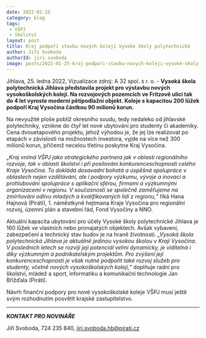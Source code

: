 ```yaml
---
date: 2022-01-25
category: blog
tags:
 - VŠPJ
 - školství
layout: post
title: Kraj podpoří stavbu nových kolejí Vysoké školy polytechnické
author: Jiří Svoboda
authorId: jiri.svoboda
image: posts/2022-01-25-kraj-podpori-stavbu-novych-koleji-vysoké-skoly-polytechnicke.jpg
---
```


Jihlava, 25. ledna 2022, Vizualizace zdroj: A 32 spol. s r. o. - **Vysoká škola polytechnická Jihlava představila projekt pro výstavbu nových vysokoškolských kolejí. Na rozvojových pozemcích ve Fritzově ulici tak do 4 let vyroste moderní pětipodlažní objekt. Koleje s kapacitou 200 lůžek podpoří Kraj Vysočina částkou 90 milionů korun.**

Na nevyužité ploše poblíž okresního soudu, tedy nedaleko od jihlavské polytechniky, vznikne do čtyř let nové ubytování pro studenty či akademiky. Cena dvouetapového projektu, jehož výhodou je, že jej lze realizovat po etapách v závislosti na možnostech investora, vyjde na více než 300 milionů korun, přičemž necelou třetinu poskytne Kraj Vysočina. 

*„Kraj vnímá VŠPJ jako strategického partnera jak v oblasti regionálního rozvoje, tak v oblasti školství i při posilování konkurenceschopnosti celého Kraje Vysočina. To dokládá dosavadní bohatá a úspěšná spolupráce v oblastech nejen vzdělávání, ale i podpory výzkumu, vývoje a inovací a prohlubování spolupráce s aplikační sférou, firmami a výzkumnými organizacemi v regionu. V současnosti se společně zaměřujeme na zmírňování odlivu mladých a kvalifikovaných lidí z regionu,“* říká Hana Hajnová (Piráti), 1. náměstkyně hejtmana Kraje Vysočina pro regionální rozvoj, územní plán a stavební řád, Fond Vysočiny a NNO.

Aktuální kapacita ubytování pro účely Vysoké školy polytechnické Jihlava je 160 lůžek ve vlastních nebo pronajatých objektech. Avšak vybavení, zabezpečení a technický stav budov je na hraně životnosti. *„Vysoká škola polytechnická Jihlava je aktuálně jedinou vysokou školou v Kraji Vysočina. V posledních letech se rozvíjí její potenciál velmi dynamicky, je viditelná i díky výzkumným a podnikatelským projektům. Pro zvýšení její konkurenceschopnosti je však nutné podpořit také rozvoj služeb pro studenty, včetně nových vysokoškolských kolejí,“* doplňuje radní pro školství, mládež a sport, informatiku a komunikační technologie Jan Břížďala (Piráti).

Návrh finanční podpory pro nové vysokoškolské koleje VŠPJ musí ještě svým rozhodnutím posvětit krajské zastupitelstvo.

---

***KONTAKT PRO NOVINÁŘE*** 

Jiří Svoboda, 724 235 840, <jiri.svoboda.hb@pirati.cz>
